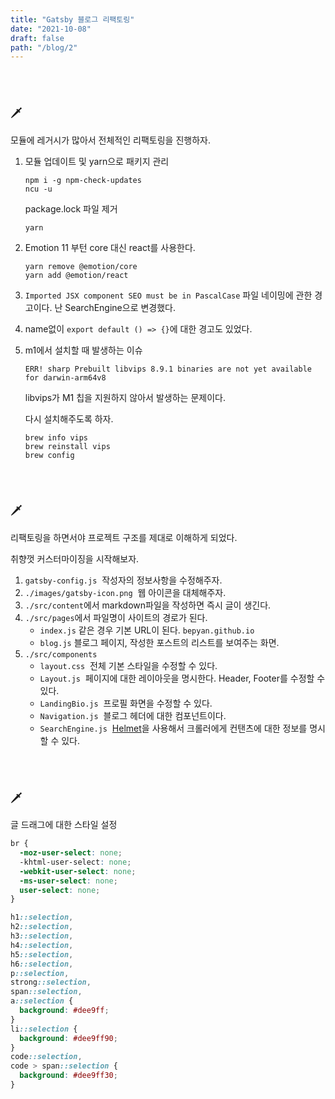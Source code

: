 ```yaml
---
title: "Gatsby 블로그 리팩토링"
date: "2021-10-08"
draft: false
path: "/blog/2"
---
```


<br>
<br>

### 🗡

모듈에 레거시가 많아서 전체적인 리팩토링을 진행하자.

1. 모듈 업데이트 및 yarn으로 패키지 관리
   ```shell
   npm i -g npm-check-updates
   ncu -u
   ```
   package.lock 파일 제거
   ```shell
   yarn
   ```
2. Emotion 11 부턴 core 대신 react를 사용한다.
   ```
   yarn remove @emotion/core
   yarn add @emotion/react
   ```
3. `Imported JSX component SEO must be in PascalCase`
   파일 네이밍에 관한 경고이다. 난 SearchEngine으로 변경했다.
4. name없이 `export default () => {}`에 대한 경고도 있었다.
5. m1에서 설치할 때 발생하는 이슈

   ```
   ERR! sharp Prebuilt libvips 8.9.1 binaries are not yet available for darwin-arm64v8
   ```

   libvips가 M1 칩을 지원하지 않아서 발생하는 문제이다.

   다시 설치해주도록 하자.

   ```
   brew info vips
   brew reinstall vips
   brew config
   ```

<br>
<br>

### 🗡

리팩토링을 하면서야 프로젝트 구조를 제대로 이해하게 되었다.

취향껏 커스터마이징을 시작해보자.

1. `gatsby-config.js`&nbsp; 작성자의 정보사항을 수정해주자.
2. `./images/gatsby-icon.png`&nbsp; 웹 아이콘을 대체해주자.
3. `./src/content`에서 markdown파일을 작성하면 즉시 글이 생긴다.
4. `./src/pages`에서 파일명이 사이트의 경로가 된다.
   - `index.js` 같은 경우 기본 URL이 된다. `bepyan.github.io`
   - `blog.js` 블로그 페이지, 작성한 포스트의 리스트를 보여주는 화면.
5. `./src/components`
   - `layout.css`&nbsp; 전체 기본 스타일을 수정할 수 있다.
   - `Layout.js`&nbsp; 페이지에 대한 레이아웃을 명시한다. Header, Footer를 수정할 수 있다.
   - `LandingBio.js`&nbsp; 프로필 화면을 수정할 수 있다.
   - `Navigation.js`&nbsp; 블로그 헤더에 대한 컴포넌트이다.
   - `SearchEngine.js`&nbsp; [Helmet](./3)을 사용해서 크롤러에게 컨탠츠에 대한 정보를 명시할 수 있다.

<br>
<br>

### 🗡

글 드래그에 대한 스타일 설정

```css
br {
  -moz-user-select: none;
  -khtml-user-select: none;
  -webkit-user-select: none;
  -ms-user-select: none;
  user-select: none;
}

h1::selection,
h2::selection,
h3::selection,
h4::selection,
h5::selection,
h6::selection,
p::selection,
strong::selection,
span::selection,
a::selection {
  background: #dee9ff;
}
li::selection {
  background: #dee9ff90;
}
code::selection,
code > span::selection {
  background: #dee9ff30;
}
```

<br>
<br>
